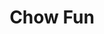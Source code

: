 ---
title: "Chow Fun"
year: 1972
rating: 0
stars: ""
rewatched: false
permalink: "chow-fun"
watched_on: 2024-05-16
---